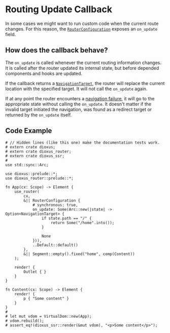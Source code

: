 # Routing Update Callback

In some cases we might want to run custom code when the current route changes.
For this reason, the [`RouterConfiguration`] exposes an `on_update` field.

## How does the callback behave?

The `on_update` is called whenever the current routing information changes. It
is called after the router updated its internal state, but before depended
components and hooks are updated.

If the callback returns a [`NavigationTarget`], the router will replace the
current location with the specified target. It will not call the
`on_update` again.

If at any point the router encounters a
[navigation failure](./failures/index.md), it will go to the appropriate state
without calling the `on_update`. It doesn't matter if the invalid target
initiated the navigation, was found as a redirect target or returned by the
`on_update` itself.

## Code Example

```rust, no_run
# // Hidden lines (like this one) make the documentation tests work.
# extern crate dioxus;
# extern crate dioxus_router;
# extern crate dioxus_ssr;
#
use std::sync::Arc;

use dioxus::prelude::*;
use dioxus_router::prelude::*;

fn App(cx: Scope) -> Element {
    use_router(
        cx,
        &|| RouterConfiguration {
            # synchronous: true,
            on_update: Some(Arc::new(|state| -> Option<NavigationTarget> {
                if state.path == "/" {
                    return Some("/home".into());
                }

                None
            })),
            ..Default::default()
        },
        &|| Segment::empty().fixed("home", comp(Content))
    );

    render! {
        Outlet { }
    }
}

fn Content(cx: Scope) -> Element {
    render! {
        p { "Some content" }
    }
}
#
# let mut vdom = VirtualDom::new(App);
# vdom.rebuild();
# assert_eq!(dioxus_ssr::render(&mut vdom), "<p>Some content</p>");
```

[`NavigationTarget`]: https://docs.rs/dioxus-router-core/latest/dioxus_router_core/navigation/enum.NavigationTarget.html
[`RouterConfiguration`]: https://docs.rs/dioxus-router/latest/dioxus_router/hooks/struct.RouterConfiguration.html
